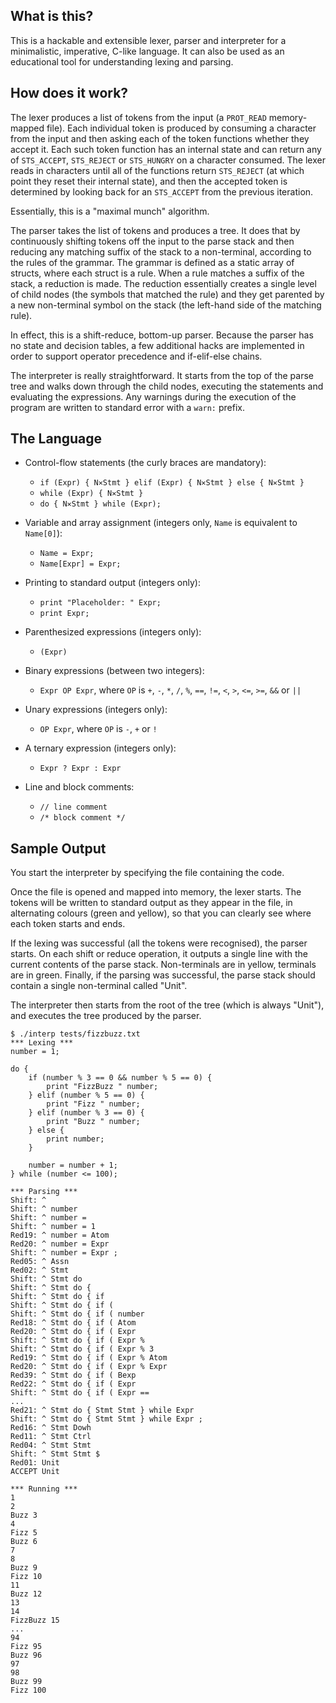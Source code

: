 ## What is this?

This is a hackable and extensible lexer, parser and interpreter for a minimalistic, imperative, C-like language. It can also be used as an educational tool for understanding lexing and parsing.

## How does it work?

The lexer produces a list of tokens from the input (a `PROT_READ` memory-mapped file). Each individual token is produced by consuming a character from the input and then asking each of the token functions whether they accept it. Each such token function has an internal state and can return any of `STS_ACCEPT`, `STS_REJECT` or `STS_HUNGRY` on a character consumed. The lexer reads in characters until all of the functions return `STS_REJECT` (at which point they reset their internal state), and then the accepted token is determined by looking back for an `STS_ACCEPT` from the previous iteration.

Essentially, this is a "maximal munch" algorithm.

The parser takes the list of tokens and produces a tree. It does that by continuously shifting tokens off the input to the parse stack and then reducing any matching suffix of the stack to a non-terminal, according to the rules of the grammar. The grammar is defined as a static array of structs, where each struct is a rule. When a rule matches a suffix of the stack, a reduction is made. The reduction essentially creates a single level of child nodes (the symbols that matched the rule) and they get parented by a new non-terminal symbol on the stack (the left-hand side of the matching rule).

In effect, this is a shift-reduce, bottom-up parser. Because the parser has no state and decision tables, a few additional hacks are implemented in order to support operator precedence and if-elif-else chains.

The interpreter is really straightforward. It starts from the top of the parse tree and walks down through the child nodes, executing the statements and evaluating the expressions. Any warnings during the execution of the program are written to standard error with a `warn:` prefix.

## The Language

* Control-flow statements (the curly braces are mandatory):
  * `if (Expr) { N✕Stmt } elif (Expr) { N✕Stmt } else { N✕Stmt }`
  * `while (Expr) { N✕Stmt }` 
  * `do { N✕Stmt } while (Expr);`

* Variable and array assignment (integers only, `Name` is equivalent to `Name[0]`):
  * `Name = Expr;`
  * `Name[Expr] = Expr;`

* Printing to standard output (integers only):
  * `print "Placeholder: " Expr;`
  * `print Expr;`

* Parenthesized expressions (integers only):
  * `(Expr)`

* Binary expressions (between two integers):
  * `Expr OP Expr`, where `OP` is `+`, `-`, `*`, `/`, `%`, `==`, `!=`, `<`, `>`, `<=`, `>=`, `&&` or `||`

* Unary expressions (integers only):
  * `OP Expr`, where `OP` is `-`, `+` or `!`

* A ternary expression (integers only):
  * `Expr ? Expr : Expr`

* Line and block comments:
  * `// line comment`
  * `/* block comment */`

## Sample Output
You start the interpreter by specifying the file containing the code.

Once the file is opened and mapped into memory, the lexer starts. The tokens will be written to standard output as they appear in the file, in alternating colours (green and yellow), so that you can clearly see where each token starts and ends.

If the lexing was successful (all the tokens were recognised), the parser starts. On each shift or reduce operation, it outputs a single line with the current contents of the parse stack. Non-terminals are in yellow, terminals are in green. Finally, if the parsing was successful, the parse stack should contain a single non-terminal called "Unit".

The interpreter then starts from the root of the tree (which is always "Unit"), and executes the tree produced by the parser.
```
$ ./interp tests/fizzbuzz.txt 
*** Lexing ***
number = 1;

do {
    if (number % 3 == 0 && number % 5 == 0) {
        print "FizzBuzz " number;
    } elif (number % 5 == 0) {
        print "Fizz " number;
    } elif (number % 3 == 0) {
        print "Buzz " number;
    } else {
        print number;
    }
    
    number = number + 1;
} while (number <= 100);

*** Parsing ***
Shift: ^ 
Shift: ^ number 
Shift: ^ number = 
Shift: ^ number = 1 
Red19: ^ number = Atom 
Red20: ^ number = Expr 
Shift: ^ number = Expr ; 
Red05: ^ Assn 
Red02: ^ Stmt 
Shift: ^ Stmt do 
Shift: ^ Stmt do { 
Shift: ^ Stmt do { if 
Shift: ^ Stmt do { if ( 
Shift: ^ Stmt do { if ( number 
Red18: ^ Stmt do { if ( Atom 
Red20: ^ Stmt do { if ( Expr 
Shift: ^ Stmt do { if ( Expr % 
Shift: ^ Stmt do { if ( Expr % 3 
Red19: ^ Stmt do { if ( Expr % Atom 
Red20: ^ Stmt do { if ( Expr % Expr 
Red39: ^ Stmt do { if ( Bexp 
Red22: ^ Stmt do { if ( Expr 
Shift: ^ Stmt do { if ( Expr == 
...
Red21: ^ Stmt do { Stmt Stmt } while Expr 
Shift: ^ Stmt do { Stmt Stmt } while Expr ; 
Red16: ^ Stmt Dowh 
Red11: ^ Stmt Ctrl 
Red04: ^ Stmt Stmt 
Shift: ^ Stmt Stmt $ 
Red01: Unit 
ACCEPT Unit 

*** Running ***
1
2
Buzz 3
4
Fizz 5
Buzz 6
7
8
Buzz 9
Fizz 10
11
Buzz 12
13
14
FizzBuzz 15
...
94
Fizz 95
Buzz 96
97
98
Buzz 99
Fizz 100
